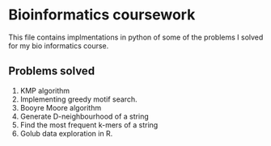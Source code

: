 # Bioinformatics coursework
This file contains implmentations in python of some of the problems I solved for my bio informatics course.

## Problems solved 
1) KMP algorithm
2) Implementing greedy motif search.
3) Booyre Moore algorithm
4) Generate D-neighbourhood of a string
5) Find the most frequent k-mers of a string
6) Golub data exploration in R.

